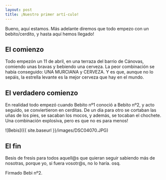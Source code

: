 ```yaml
---
layout: post
title: ¡Nuestro primer artí-culo!
---
```


Bueno, aquí estamos. Más adelante diremos que todo empezo con un bebito/cerdito, y hasta aquí hemos llegado!

## El comienzo
Todo empezón un 11 de abril, en una terraza del barrio de Cánovas, comiendo unas bravas y bebiendo una cerveza. La peor combinación se había conseguido: UNA MURCIANA y CERVEZA. Y es que, aunque no lo sepáis, la estrella levante es la mejor cerveza que hay en el mundo.

## El verdadero comienzo
En realidad todo empezó cuando Bebito nº1 conoció a Bebito nº2, y acto seguido, se conviertieron en cerditas. De un día para otro se cortaban las uñas de los pies, se sacaban los mocos, y además, se tocaban el chochete. Una combinación explosiva, pero es que no es para menos!

![Bebis]({{ site.baseurl }}/images/DSC04070.JPG)

## El fin
Besis de fresis para todos aquell@s que quieran seguir sabiendo más de nosotras, porque yo, si fuera vosotr@s, no lo haría.
osq.

Firmado Bebi nº2.
